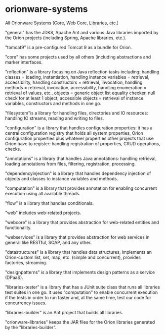 # orionware-systems
All Orionware Systems (Core, Web Core, Libraries, etc.)

"general" has the JDK8, Apache Ant and various Java libraries imported
by the Orion projects (including Spring, Apache libraries, etc.).

"tomcat9" is a pre-configured Tomcat 9 as a bundle for Orion.

"core" has some projects used by all others (including abstractions and
marker interfaces.

"reflection" is a library focusing on Java reflection tasks including:
handling classes = loading, instantiation,
handling instance variables = retrieval, accessibility,
handling constructors = retrieval, invocation,
handling methods = retrieval, invocation, accessibility,
handling enumeration = retrieval of values, etc.,
objects = generic object list equality checker, null check for at least 1 object,
accessible objects = retrieval of instance variables, constructors and methods
in one go.

"filesystem"is a library for handling files, directories and IO resources:
handling IO streams, reading and writing to files.

"configuration" is a library that handles configuration properties:
it has a central configuration registry that holds all system properties,
Orion configuration properties plus whatever properties other projects
that use Orion have to register:
handling registration of properties, CRUD operations, checks.

"annotations" is a library that handles Java annotations:
handling retrieval, loading annotations from files, filtering, registration,
processing.

"dependencyinjection" is a library that handles dependency injection of
objects and classes to instance variables and methods.

"computation" is a library that provides annotation for enabling concurrent
execution using all available threads.

"flow" is a library that handles conditionals.

"web" includes web-related projects.

"webcore" is a library that provides abstraction for web-related entities and
functionality.

"webservices" is a library that provides abstraction for web services in general
like RESTful, SOAP, and any other.

"datastructures" is a library that handles data structures, implements an 
Orion-custom list, set, map, etc. (simple and concurrent), provides
factories, streaming.

"designpatterns" is a library that implements design patterns as a service
(DPaaS).

"libraries-tester" is a library that has a JUnit suite class that runs
all libraries test suites in one go. It uses "computation" to enable
concurrent execution if the tests in order to run faster and, at the same time,
test our code for concurrency issues.

"libraries-builder" is an Ant project that builds all libraries.

"orionware-libraries" keeps the JAR files for the Orion libraries generated
by the "libraries-builder".
